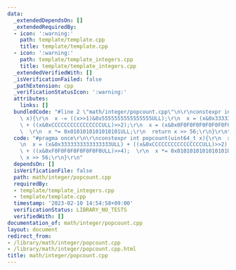 ```yaml
---
data:
  _extendedDependsOn: []
  _extendedRequiredBy:
  - icon: ':warning:'
    path: template/template.cpp
    title: template/template.cpp
  - icon: ':warning:'
    path: template/template_integers.cpp
    title: template/template_integers.cpp
  _extendedVerifiedWith: []
  _isVerificationFailed: false
  _pathExtension: cpp
  _verificationStatusIcon: ':warning:'
  attributes:
    links: []
  bundledCode: "#line 2 \"math/integer/popcount.cpp\"\n\r\nconstexpr int popcount(uint64_t\
    \ x){\r\n  x -= ((x>>1)&0x5555555555555555ULL);\r\n  x = (x&0x3333333333333333ULL)\
    \ + ((x&0xCCCCCCCCCCCCCCCCULL)>>2);\r\n  x = (x&0x0F0F0F0F0F0F0F0FULL) + ((x&0xF0F0F0F0F0F0F0F0ULL)>>4);\
    \  \r\n  x *= 0x0101010101010101ULL;\r\n  return x >> 56;\r\n}\r\n"
  code: "#pragma once\r\n\r\nconstexpr int popcount(uint64_t x){\r\n  x -= ((x>>1)&0x5555555555555555ULL);\r\
    \n  x = (x&0x3333333333333333ULL) + ((x&0xCCCCCCCCCCCCCCCCULL)>>2);\r\n  x = (x&0x0F0F0F0F0F0F0F0FULL)\
    \ + ((x&0xF0F0F0F0F0F0F0F0ULL)>>4);  \r\n  x *= 0x0101010101010101ULL;\r\n  return\
    \ x >> 56;\r\n}\r\n"
  dependsOn: []
  isVerificationFile: false
  path: math/integer/popcount.cpp
  requiredBy:
  - template/template_integers.cpp
  - template/template.cpp
  timestamp: '2023-02-10 14:54:58+09:00'
  verificationStatus: LIBRARY_NO_TESTS
  verifiedWith: []
documentation_of: math/integer/popcount.cpp
layout: document
redirect_from:
- /library/math/integer/popcount.cpp
- /library/math/integer/popcount.cpp.html
title: math/integer/popcount.cpp
---
```

